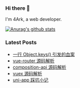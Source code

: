 ### Hi there 👋

I'm 4Ark, a web developer.

[![Anurag's github stats](https://github-readme-stats.vercel.app/api?username=gd4ark)](https://github.com/anuraghazra/github-readme-stats)

### Latest Posts

<!-- BLOG-POST-LIST:START -->
- [一行 Object.keys&lpar;&rpar; 引发的血案](https://4ark.me/post/how-object-keys-work.html)
- [vue-router 源码解析](https://4ark.me/post/vue-router-score-code.html)
- [composition-api 源码解析](https://4ark.me/post/composition-api-score-code.html)
- [vuex 源码解析](https://4ark.me/post/vuex-score-code.html)
- [uni-app 踩坑小记](https://4ark.me/post/uni-app-issues.html)
<!-- BLOG-POST-LIST:END -->
